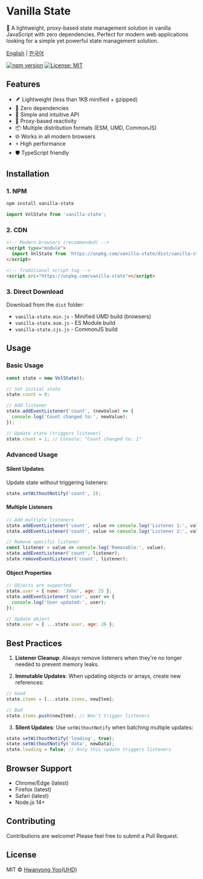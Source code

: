 # Vanilla State

🚀 A lightweight, proxy-based state management solution in vanilla JavaScript with zero dependencies. Perfect for modern web applications looking for a simple yet powerful state management solution.

[English](README.md) | [한국어](README.ko.md)

[![npm version](https://badge.fury.io/js/vanilla-state.svg)](https://badge.fury.io/js/vanilla-state)
[![License: MIT](https://img.shields.io/badge/License-MIT-yellow.svg)](https://opensource.org/licenses/MIT)

## Features

- 🪶 Lightweight (less than 1KB minified + gzipped)
- 🚫 Zero dependencies
- 🎯 Simple and intuitive API
- 🔄 Proxy-based reactivity
- 📦 Multiple distribution formats (ESM, UMD, CommonJS)
- 🌐 Works in all modern browsers
- ⚡ High performance
- 🛡️ TypeScript friendly

## Installation

### 1. NPM
```bash
npm install vanilla-state
```

```javascript
import VnlState from 'vanilla-state';
```

### 2. CDN
```html
<!-- Modern browsers (recommended) -->
<script type="module">
  import VnlState from 'https://unpkg.com/vanilla-state/dist/vanilla-state.esm.js';
</script>

<!-- Traditional script tag -->
<script src="https://unpkg.com/vanilla-state"></script>
```

### 3. Direct Download
Download from the `dist` folder:
- `vanilla-state.min.js` - Minified UMD build (browsers)
- `vanilla-state.esm.js` - ES Module build
- `vanilla-state.cjs.js` - CommonJS build

## Usage

### Basic Usage
```javascript
const state = new VnlState();

// Set initial state
state.count = 0;

// Add listener
state.addEventListener('count', (newValue) => {
  console.log('Count changed to:', newValue);
});

// Update state (triggers listener)
state.count = 1; // Console: "Count changed to: 1"
```

### Advanced Usage

#### Silent Updates
Update state without triggering listeners:
```javascript
state.setWithoutNotify('count', 2);
```

#### Multiple Listeners
```javascript
// Add multiple listeners
state.addEventListener('count', value => console.log('Listener 1:', value));
state.addEventListener('count', value => console.log('Listener 2:', value));

// Remove specific listener
const listener = value => console.log('Removable:', value);
state.addEventListener('count', listener);
state.removeEventListener('count', listener);
```

#### Object Properties
```javascript
// Objects are supported
state.user = { name: 'John', age: 25 };
state.addEventListener('user', user => {
  console.log('User updated:', user);
});

// Update object
state.user = { ...state.user, age: 26 };
```

## Best Practices

1. **Listener Cleanup**: Always remove listeners when they're no longer needed to prevent memory leaks.

2. **Immutable Updates**: When updating objects or arrays, create new references:
```javascript
// Good
state.items = [...state.items, newItem];

// Bad
state.items.push(newItem); // Won't trigger listeners
```

3. **Silent Updates**: Use `setWithoutNotify` when batching multiple updates:
```javascript
state.setWithoutNotify('loading', true);
state.setWithoutNotify('data', newData);
state.loading = false; // Only this update triggers listeners
```

## Browser Support

- Chrome/Edge (latest)
- Firefox (latest)
- Safari (latest)
- Node.js 14+

## Contributing

Contributions are welcome! Please feel free to submit a Pull Request.

## License

MIT © [Hwanyong Yoo(UHD)](https://github.com/hwanyong)
